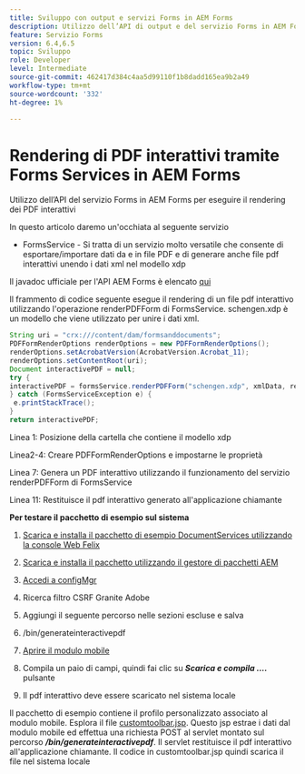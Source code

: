 ```yaml
---
title: Sviluppo con output e servizi Forms in AEM Forms
description: Utilizzo dell’API di output e del servizio Forms in AEM Forms
feature: Servizio Forms
version: 6.4,6.5
topic: Sviluppo
role: Developer
level: Intermediate
source-git-commit: 462417d384c4aa5d99110f1b8dadd165ea9b2a49
workflow-type: tm+mt
source-wordcount: '332'
ht-degree: 1%

---
```



# Rendering di PDF interattivi tramite Forms Services in AEM Forms

Utilizzo dell’API del servizio Forms in AEM Forms per eseguire il rendering dei PDF interattivi

In questo articolo daremo un&#39;occhiata al seguente servizio

* FormsService - Si tratta di un servizio molto versatile che consente di esportare/importare dati da e in file PDF e di generare anche file pdf interattivi unendo i dati xml nel modello xdp

Il javadoc ufficiale per l&#39;API AEM Forms è elencato [qui](https://helpx.adobe.com/aem-forms/6/javadocs/com/adobe/fd/output/api/package-summary.html)

Il frammento di codice seguente esegue il rendering di un file pdf interattivo utilizzando l&#39;operazione renderPDFForm di FormsService. schengen.xdp è un modello che viene utilizzato per unire i dati xml.

```java
String uri = "crx:///content/dam/formsanddocuments";
PDFFormRenderOptions renderOptions = new PDFFormRenderOptions();
renderOptions.setAcrobatVersion(AcrobatVersion.Acrobat_11);
renderOptions.setContentRoot(uri);
Document interactivePDF = null;
try {
interactivePDF = formsService.renderPDFForm("schengen.xdp", xmlData, renderOptions);
} catch (FormsServiceException e) {
 e.printStackTrace();
}
return interactivePDF;
```

Linea 1: Posizione della cartella che contiene il modello xdp

Linea2-4: Creare PDFFormRenderOptions e impostarne le proprietà

Linea 7: Genera un PDF interattivo utilizzando il funzionamento del servizio renderPDFForm di FormsService

Linea 11: Restituisce il pdf interattivo generato all&#39;applicazione chiamante

**Per testare il pacchetto di esempio sul sistema**
1. [Scarica e installa il pacchetto di esempio DocumentServices utilizzando la console Web Felix](/help/forms/assets/common-osgi-bundles/AEMFormsDocumentServices.core-1.0-SNAPSHOT.jar)
1. [Scarica e installa il pacchetto utilizzando il gestore di pacchetti AEM](assets/downloadinteractivepdffrommobileform.zip)



1. [Accedi a configMgr](http://localhost:4502/system/console/configMgr)
1. Ricerca filtro CSRF Granite Adobe
1. Aggiungi il seguente percorso nelle sezioni escluse e salva
1. /bin/generateinteractivepdf
1. [Aprire il modulo mobile](http://localhost:4502/content/dam/formsanddocuments/schengen.xdp/jcr:content)
1. Compila un paio di campi, quindi fai clic su ***Scarica e compila ....*** pulsante
1. Il pdf interattivo deve essere scaricato nel sistema locale


Il pacchetto di esempio contiene il profilo personalizzato associato al modulo mobile. Esplora il file [customtoolbar.jsp](http://localhost:4502/apps/AEMFormsDemoListings/customprofiles/addImageToMobileForm/demo/customtoolbar.jsp). Questo jsp estrae i dati dal modulo mobile ed effettua una richiesta POST al servlet montato sul percorso ***/bin/generateinteractivepdf***. Il servlet restituisce il pdf interattivo all&#39;applicazione chiamante. Il codice in customtoolbar.jsp quindi scarica il file nel sistema locale


